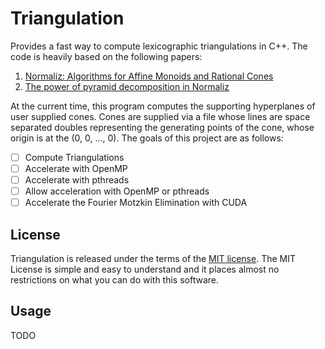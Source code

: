 # Triangulation

Provides a fast way to compute lexicographic triangulations in C++.  The code is heavily based on the following papers:

1. [Normaliz: Algorithms for Affine Monoids and Rational Cones](https://arxiv.org/pdf/0910.2845.pdf)
2. [The power of pyramid decomposition in Normaliz](https://arxiv.org/pdf/1206.1916.pdf)

At the current time, this program computes the supporting hyperplanes of user supplied cones.  Cones are supplied via a file whose lines are space separated doubles representing the generating points of the cone, whose origin is at the (0, 0, ..., 0).  The goals of this project are as follows:

 - [ ] Compute Triangulations
 - [ ] Accelerate with OpenMP
 - [ ] Accelerate with pthreads
 - [ ] Allow acceleration with OpenMP or pthreads
 - [ ] Accelerate the Fourier Motzkin Elimination with CUDA

## License
Triangulation is released under the terms of the [MIT license](https://tldrlegal.com/license/mit-license).  The MIT License is simple and easy to understand and it places almost no restrictions on what you can do with this software.

## Usage
TODO
